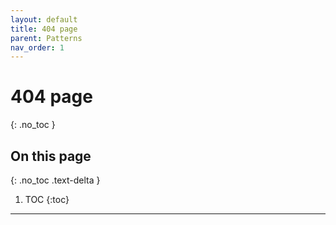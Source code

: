 ```yaml
---
layout: default
title: 404 page
parent: Patterns
nav_order: 1
---
```


# 404 page
{: .no_toc }

## On this page
{: .no_toc .text-delta }

1. TOC
{:toc}

---
